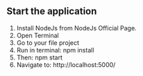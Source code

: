 ## Start the application

1. Install NodeJs from NodeJs Official Page.
2. Open Terminal
3. Go to your file project
4. Run in terminal: npm install
5. Then: npm start
6. Navigate to: http://localhost:5000/
